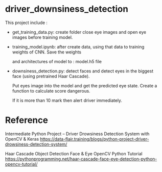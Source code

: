 # driver_downsiness_detection

This project include : 

 + get_training_data.py: create folder close eye images and open eye images before training model.
 
 + training_model.ipynb: after create data, using that data to training weights of CNN. Save the weights 
 
    and architectures of model to : model.h5 file 
 
 + downsiness_detection.py: detect faces and detect eyes in the biggest face (using pretrained Haar Cascade). 
 
   Put eyes image into the model and get the predicted eye state. Create a function to calculate score dangerous.
 
   If it is more than 10 mark then alert driver immediately.
 
 
 # Reference
 
 Intermediate Python Project – Driver Drowsiness Detection System with OpenCV & Keras
 https://data-flair.training/blogs/python-project-driver-drowsiness-detection-system/
 
 Haar Cascade Object Detection Face & Eye OpenCV Python Tutorial
 https://pythonprogramming.net/haar-cascade-face-eye-detection-python-opencv-tutorial/

